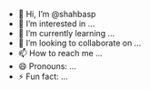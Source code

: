 - 👋 Hi, I’m @shahbasp
- 👀 I’m interested in ...
- 🌱 I’m currently learning ...
- 💞️ I’m looking to collaborate on ...
- 📫 How to reach me ...
- 😄 Pronouns: ...
- ⚡ Fun fact: ...

<!---
shahbasp/shahbasp is a ✨ special ✨ repository because its `README.md` (this file) appears on your GitHub profile.
You can click the Preview link to take a look at your changes.
--->
